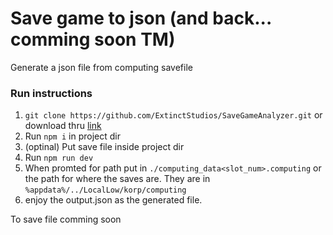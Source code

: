 # Save game to json (and back... comming soon TM)
Generate a json file from computing savefile

### Run instructions

1. `git clone https://github.com/ExtinctStudios/SaveGameAnalyzer.git` or download thru [link](https://github.com/ExtinctStudios/SaveGameAnalyzer/archive/refs/heads/main.zip)
2. Run `npm i` in project dir
3. (optinal) Put save file inside project dir
4. Run `npm run dev`
5. When promted for path put in `./computing_data<slot_num>.computing` or the path for where the saves are. They are in `%appdata%/../LocalLow/korp/computing`
6. enjoy the output.json as the generated file. 


To save file comming soon
